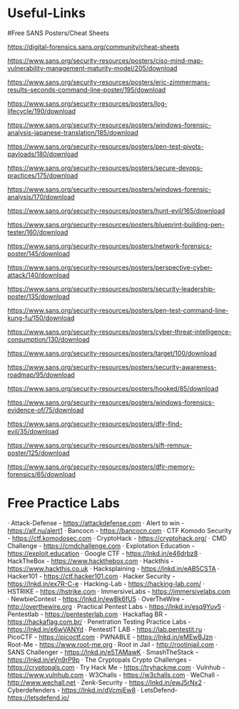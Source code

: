 # Useful-Links

#Free SANS Posters/Cheat Sheets

https://digital-forensics.sans.org/community/cheat-sheets

https://www.sans.org/security-resources/posters/ciso-mind-map-vulnerability-management-maturity-model/205/download

https://www.sans.org/security-resources/posters/eric-zimmermans-results-seconds-command-line-poster/195/download

https://www.sans.org/security-resources/posters/log-lifecycle/190/download

https://www.sans.org/security-resources/posters/windows-forensic-analysis-japanese-translation/185/download

https://www.sans.org/security-resources/posters/pen-test-pivots-payloads/180/download

https://www.sans.org/security-resources/posters/secure-devops-practices/175/download

https://www.sans.org/security-resources/posters/windows-forensic-analysis/170/download

https://www.sans.org/security-resources/posters/hunt-evil/165/download

https://www.sans.org/security-resources/posters/blueprint-building-pen-tester/160/download

https://www.sans.org/security-resources/posters/network-forensics-poster/145/download

https://www.sans.org/security-resources/posters/perspective-cyber-attack/140/download

https://www.sans.org/security-resources/posters/security-leadership-poster/135/download

https://www.sans.org/security-resources/posters/pen-test-command-line-kung-fu/150/download

https://www.sans.org/security-resources/posters/cyber-threat-intelligence-consumption/130/download

https://www.sans.org/security-resources/posters/target/100/download

https://www.sans.org/security-resources/posters/security-awareness-roadmap/95/download

https://www.sans.org/security-resources/posters/hooked/85/download

https://www.sans.org/security-resources/posters/windows-forensics-evidence-of/75/download

https://www.sans.org/security-resources/posters/dfir-find-evil/35/download 

https://www.sans.org/security-resources/posters/sift-remnux-poster/125/download

https://www.sans.org/security-resources/posters/dfir-memory-forensics/65/download

# Free Practice Labs
· Attack-Defense - https://attackdefense.com
· Alert to win - https://alf.nu/alert1
· Bancocn - https://bancocn.com
· CTF Komodo Security - https://ctf.komodosec.com
· CryptoHack - https://cryptohack.org/
· CMD Challenge - https://cmdchallenge.com
· Explotation Education - https://exploit.education
· Google CTF - https://lnkd.in/e46drbz8
· HackTheBox - https://www.hackthebox.com
· Hackthis - https://www.hackthis.co.uk
· Hacksplaining - https://lnkd.in/eAB5CSTA
· Hacker101 - https://ctf.hacker101.com
· Hacker Security - https://lnkd.in/ex7R-C-e
· Hacking-Lab - https://hacking-lab.com/
· HSTRIKE - https://hstrike.com
· ImmersiveLabs - https://immersivelabs.com
· NewbieContest - https://lnkd.in/ewBk6fU5
· OverTheWire - http://overthewire.org
· Practical Pentest Labs - https://lnkd.in/esq9Yuv5
· Pentestlab - https://pentesterlab.com
· Hackaflag BR - https://hackaflag.com.br/
· Penetration Testing Practice Labs - https://lnkd.in/e6wVANYd
· PentestIT LAB - https://lab.pentestit.ru
· PicoCTF - https://picoctf.com
· PWNABLE - https://lnkd.in/eMEwBJzn
· Root-Me - https://www.root-me.org
· Root in Jail - http://rootinjail.com
· SANS Challenger - https://lnkd.in/e5TAMawK
· SmashTheStack - https://lnkd.in/eVn9rP9p
· The Cryptopals Crypto Challenges - https://cryptopals.com
· Try Hack Me - https://tryhackme.com
· Vulnhub - https://www.vulnhub.com
· W3Challs - https://w3challs.com
· WeChall - http://www.wechall.net
· Zenk-Security - https://lnkd.in/ewJ5rNx2
· Cyberdefenders - https://lnkd.in/dVcmjEw8
· LetsDefend- https://letsdefend.io/
